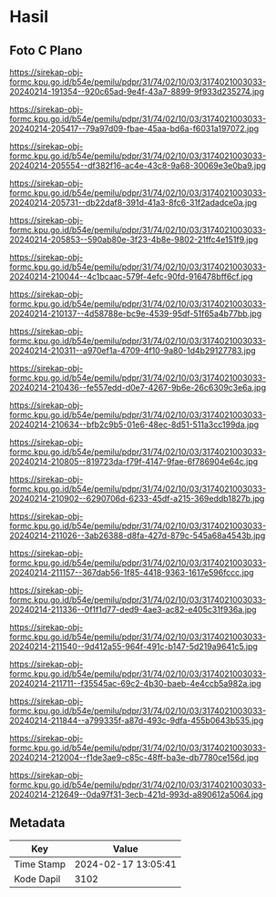 # Hasil

## Foto C Plano

https://sirekap-obj-formc.kpu.go.id/b54e/pemilu/pdpr/31/74/02/10/03/3174021003033-20240214-191354--920c65ad-9e4f-43a7-8899-9f933d235274.jpg

https://sirekap-obj-formc.kpu.go.id/b54e/pemilu/pdpr/31/74/02/10/03/3174021003033-20240214-205417--79a97d09-fbae-45aa-bd6a-f6031a197072.jpg

https://sirekap-obj-formc.kpu.go.id/b54e/pemilu/pdpr/31/74/02/10/03/3174021003033-20240214-205554--df382f16-ac4e-43c8-9a68-30069e3e0ba9.jpg

https://sirekap-obj-formc.kpu.go.id/b54e/pemilu/pdpr/31/74/02/10/03/3174021003033-20240214-205731--db22daf8-391d-41a3-8fc6-31f2adadce0a.jpg

https://sirekap-obj-formc.kpu.go.id/b54e/pemilu/pdpr/31/74/02/10/03/3174021003033-20240214-205853--590ab80e-3f23-4b8e-9802-21ffc4e151f9.jpg

https://sirekap-obj-formc.kpu.go.id/b54e/pemilu/pdpr/31/74/02/10/03/3174021003033-20240214-210044--4c1bcaac-579f-4efc-90fd-916478bff6cf.jpg

https://sirekap-obj-formc.kpu.go.id/b54e/pemilu/pdpr/31/74/02/10/03/3174021003033-20240214-210137--4d58788e-bc9e-4539-95df-51f65a4b77bb.jpg

https://sirekap-obj-formc.kpu.go.id/b54e/pemilu/pdpr/31/74/02/10/03/3174021003033-20240214-210311--a970ef1a-4709-4f10-9a80-1d4b29127783.jpg

https://sirekap-obj-formc.kpu.go.id/b54e/pemilu/pdpr/31/74/02/10/03/3174021003033-20240214-210436--fe557edd-d0e7-4267-9b6e-26c6309c3e6a.jpg

https://sirekap-obj-formc.kpu.go.id/b54e/pemilu/pdpr/31/74/02/10/03/3174021003033-20240214-210634--bfb2c9b5-01e6-48ec-8d51-511a3cc199da.jpg

https://sirekap-obj-formc.kpu.go.id/b54e/pemilu/pdpr/31/74/02/10/03/3174021003033-20240214-210805--819723da-f79f-4147-9fae-6f786904e64c.jpg

https://sirekap-obj-formc.kpu.go.id/b54e/pemilu/pdpr/31/74/02/10/03/3174021003033-20240214-210902--6290706d-6233-45df-a215-369eddb1827b.jpg

https://sirekap-obj-formc.kpu.go.id/b54e/pemilu/pdpr/31/74/02/10/03/3174021003033-20240214-211026--3ab26388-d8fa-427d-879c-545a68a4543b.jpg

https://sirekap-obj-formc.kpu.go.id/b54e/pemilu/pdpr/31/74/02/10/03/3174021003033-20240214-211157--367dab56-1f85-4418-9363-1617e596fccc.jpg

https://sirekap-obj-formc.kpu.go.id/b54e/pemilu/pdpr/31/74/02/10/03/3174021003033-20240214-211336--0f1f1d77-ded9-4ae3-ac82-e405c31f936a.jpg

https://sirekap-obj-formc.kpu.go.id/b54e/pemilu/pdpr/31/74/02/10/03/3174021003033-20240214-211540--9d412a55-964f-491c-b147-5d219a9641c5.jpg

https://sirekap-obj-formc.kpu.go.id/b54e/pemilu/pdpr/31/74/02/10/03/3174021003033-20240214-211711--f35545ac-69c2-4b30-baeb-4e4ccb5a982a.jpg

https://sirekap-obj-formc.kpu.go.id/b54e/pemilu/pdpr/31/74/02/10/03/3174021003033-20240214-211844--a799335f-a87d-493c-9dfa-455b0643b535.jpg

https://sirekap-obj-formc.kpu.go.id/b54e/pemilu/pdpr/31/74/02/10/03/3174021003033-20240214-212004--f1de3ae9-c85c-48ff-ba3e-db7780ce156d.jpg

https://sirekap-obj-formc.kpu.go.id/b54e/pemilu/pdpr/31/74/02/10/03/3174021003033-20240214-212649--0da97f31-3ecb-421d-993d-a890612a5064.jpg


## Metadata

| Key        | Value               |
| ---------- | ------------------- |
| Time Stamp | 2024-02-17 13:05:41 |
| Kode Dapil | 3102                |



